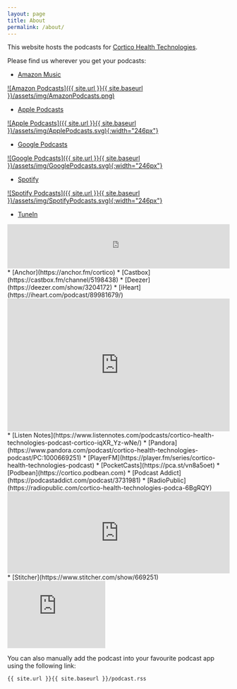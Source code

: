 ```yaml
---
layout: page
title: About
permalink: /about/
---
```


This website hosts the podcasts for [Cortico Health Technologies](https://cortico.health).

Please find us wherever you get your podcasts:

* [Amazon Music](https://music.amazon.com/podcasts/a78dffa2-bfe4-4dc2-9e81-e16b6c8a00e6)

[![Amazon Podcasts]({{ site.url }}{{ site.baseurl }}/assets/img/AmazonPodcasts.png)](https://music.amazon.com/podcasts/a78dffa2-bfe4-4dc2-9e81-e16b6c8a00e6)
* [Apple Podcasts](https://podcasts.apple.com/podcast/cortico-health-technologies-podcast/id1598415656)

[![Apple Podcasts]({{ site.url }}{{ site.baseurl }}/assets/img/ApplePodcasts.svg){:width="246px"}](https://podcasts.apple.com/podcast/cortico-health-technologies-podcast/id1598415656)
* [Google Podcasts](https://podcasts.google.com/feed/aHR0cHM6Ly9jb3J0aWNvLWhlYWx0aC5naXRodWIuaW8vY29ydGljby1wb2RjYXN0L3BvZGNhc3QucnNz)

[![Google Podcasts]({{ site.url }}{{ site.baseurl }}/assets/img/GooglePodcasts.svg){:width="246px"}](https://podcasts.google.com/feed/aHR0cHM6Ly9jb3J0aWNvLWhlYWx0aC5naXRodWIuaW8vY29ydGljby1wb2RjYXN0L3BvZGNhc3QucnNz)
* [Spotify](https://open.spotify.com/show/5U007qsCkUF3ZXmdmi15m9)

[![Spotify Podcasts]({{ site.url }}{{ site.baseurl }}/assets/img/SpotifyPodcasts.svg){:width="246px"}](https://open.spotify.com/show/5U007qsCkUF3ZXmdmi15m9)
* [TuneIn](https://tunein.com/podcasts/p1588962/)
<iframe src="https://tunein.com/embed/player/p1588962/" style="width:100%; height:100px;" scrolling="no" frameborder="no"></iframe>
* [Anchor](https://anchor.fm/cortico)
* [Castbox](https://castbox.fm/channel/5198438)
* [Deezer](https://deezer.com/show/3204172)
* [iHeart](https://iheart.com/podcast/89981679/)
<iframe allow="autoplay" width="100%" height="300" src="https://www.iheart.com/podcast/269-cortico-health-technologie-89981679/?embed=true" frameborder="0"></iframe>
* [Listen Notes](https://www.listennotes.com/podcasts/cortico-health-technologies-podcast-cortico-iqXR_Yz-wNe/)
* [Pandora](https://www.pandora.com/podcast/cortico-health-technologies-podcast/PC:1000669251)
* [PlayerFM](https://player.fm/series/cortico-health-technologies-podcast)
* [PocketCasts](https://pca.st/vn8a5oet)
* [Podbean](https://cortico.podbean.com)
* [Podcast Addict](https://podcastaddict.com/podcast/3731981)
* [RadioPublic](https://radiopublic.com/cortico-health-technologies-podca-6BgRQY)
<iframe sandbox="allow-same-origin allow-scripts allow-top-navigation allow-popups allow-forms" scrolling="no" width="100%" height="185" frameborder="0" src="https://embed.radiopublic.com/e?if=cortico-health-technologies-podca-6BgRQY"></iframe>
* [Stitcher](https://www.stitcher.com/show/669251)
<iframe style="border: solid 1px #dedede;"  src="https://app.stitcher.com/splayer/f/669251" width="220" height="150" frameborder="0" scrolling="no"></iframe>

You can also manually add the podcast into your favourite podcast app using the following link:

`{{ site.url }}{{ site.baseurl }}/podcast.rss`
